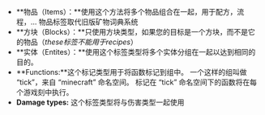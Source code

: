 * **物品（Items）：**使用这个方法将多个物品组合在一起，用于配方，流程，… 物品标签取代旧版矿物词典系统
* **方块（Blocks）：**只使用方块类型，如果您的目标是一个方块，而不是它的物品（_these标签不能用于recipes_）
* **实体（Entites）：**使用这个标签类型将多个实体分组在一起以达到相同的目的。
* **Functions:**这个标记类型用于将函数标记到组中。 一个这样的组叫做 “tick”，来自 “minecraft” 命名空间。 标记在 “tick” 命名空间下的函数将在每个游戏刻中执行。
* **Damage types:** 这个标签类型将与伤害类型一起使用